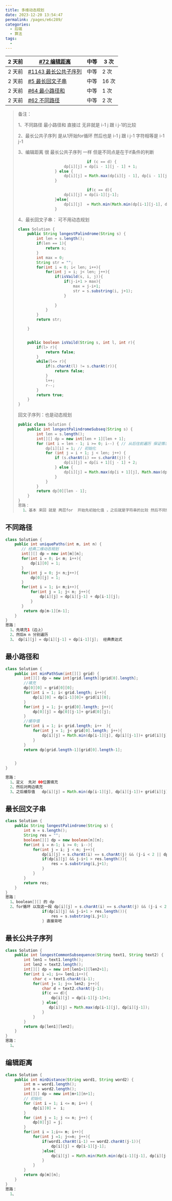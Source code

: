 ```yaml
---
title: 多维动态规划
date: 2023-12-20 13:54:47
permalink: /pages/e6c289/
categories: 
  - 后端
  - 算法
tags: 
  - 
---
```


| 2 天前 | [#72 编辑距离](https://leetcode.cn/problems/edit-distance/)  | 中等 | 3 次  |
| ------ | ------------------------------------------------------------ | ---- | ----- |
| 2 天前 | [#1143 最长公共子序列](https://leetcode.cn/problems/longest-common-subsequence/) | 中等 | 2 次  |
| 2 天前 | [#5 最长回文子串](https://leetcode.cn/problems/longest-palindromic-substring/) | 中等 | 16 次 |
| 2 天前 | [#64 最小路径和](https://leetcode.cn/problems/minimum-path-sum/) | 中等 | 1 次  |
| 2 天前 | [#62 不同路径](https://leetcode.cn/problems/unique-paths/)   | 中等 | 2 次  |



> 备注：
>
> 1、不同路径   最小路径和   直接过  无非就是 i-1 j  跟  i  j-1的比较 
>
> 2、最长公共子序列 是从1开始for循环 然后也是  i-1 j  跟  i  j-1  字符相等是 i-1 j-1
>
> 3、编辑距离 很 最长公共子序列 一样 但是不同点是在于if条件的判断
>
> ```java
>  								if (c == d) {
>                     dp[i][j] = dp[i - 1][j - 1] + 1;
>                 } else {
>                     dp[i][j] = Math.max(dp[i][j - 1], dp[i - 1][j]);
>                 }							
> 
> 								if(c == d){
>                     dp[i][j] = dp[i-1][j-1];
>                 }else{
>                     dp[i][j]  = Math.min(Math.min(dp[i-1][j-1], dp[i][j-1]), dp[i-1][j])+1;
>                 }
> ```
>
> 4、最长回文子串：  可不用动态规划
>
> ```java
> class Solution {
>     public String longestPalindrome(String s) {
>         int len = s.length();
>         if(len == 1){
>             return s;
>         }
>         int max = 0;
>         String str = "";
>         for(int i = 0; i< len; i++){
>             for(int j = i; j< len; j++){
>                 if(isVaild(s, i, j)){
>                     if(j-i+1 > max){
>                         max = j-i+1;
>                         str = s.substring(i, j+1);
>                     }
>                     
>                 }
>             }
>         }
>         return str;
> 
>     }
> 
> 
>     public boolean isVaild(String s, int l, int r){
>         if(l> r){
>             return false;
>         }
>         while(l<= r){
>             if(s.charAt(l) != s.charAt(r)){
>                 return false;
>             }
>             l++;
>             r--;
>         }
>         return true;
>     }
> }
> ```
>
> 回文子序列：也是动态规划 
>
> ```java
> public class Solution {
>     public int longestPalindromeSubseq(String s) {
>         int len = s.length();
>         int[][] dp = new int[len + 1][len + 1];
>         for (int i = len - 1; i >= 0; i--) { // 从后往前遍历 保证情况不漏
>             dp[i][i] = 1; // 初始化
>             for (int j = i + 1; j < len; j++) {
>                 if (s.charAt(i) == s.charAt(j)) {
>                     dp[i][j] = dp[i + 1][j - 1] + 2;
>                 } else {
>                     dp[i][j] = Math.max(dp[i + 1][j], Math.max(dp[i][j], dp[i][j - 1]));
>                 }
>             }
>         }
>         return dp[0][len - 1];
>     }
> }
> 思路：
>   1、基本 来回 就是 两层for  开始先初始化值 ，之后就是字符串的比较 然后不同情况 对应不同情况的表达式
> ```
>
> 



## 不同路径



```java
class Solution {
    public int uniquePaths(int m, int n) {
       // 经典二维动态规划
       int[][] dp = new int[m][n];
       for(int i = 0; i< m; i++){
           dp[i][0] = 1;
       } 
       for(int j = 0; j< n;j++){
           dp[0][j] = 1;
       }
       for(int i = 1; i< m;i++){
           for(int j = 1; j< n; j++){
               dp[i][j] = dp[i][j-1] + dp[i-1][j];
           }
       }
        return dp[m-1][n-1];
    }
}
思路：
  1、先填充1（边上）
  2、然后m n 分别遍历  
  3、 dp[i][j] = dp[i][j-1] + dp[i-1][j];  经典表达式
```



## 最小路径和



```java
class Solution {
    public int minPathSum(int[][] grid) {
        int[][] dp = new int[grid.length][grid[0].length];
        //填充
        dp[0][0] = grid[0][0];
        for(int i = 1; i< grid.length; i++){
            dp[i][0] = dp[i-1][0]+ grid[i][0];
        }
        for(int j = 1; j< grid[0].length; j++){
            dp[0][j] = dp[0][j-1]+ grid[0][j];
        }
        //缓存值
        for(int i = 1; i< grid.length; i++  ){
            for(int j = 1; j< grid[0].length; j++){
                dp[i][j] = Math.min(dp[i-1][j], dp[i][j-1])+ grid[i][j];
            }
        }
        return dp[grid.length-1][grid[0].length-1];


    }
}

思路：
  1、定义  先对 00位置填充
  2、然后对两边填充
  3、之后缓存值   dp[i][j] = Math.min(dp[i-1][j], dp[i][j-1])+ grid[i][j];
```



## 最长回文子串



```java
class Solution {
    public String longestPalindrome(String s) {
        int n = s.length();
        String res = "";
        boolean[][] dp = new boolean[n][n];
        for(int i = n-1; i >= 0; i--){
            for(int j = i; j < n; j++){
                dp[i][j] = s.charAt(i) == s.charAt(j) && (j-i < 2 || dp[i+1][j-1]);
                if(dp[i][j] && j-i+1 > res.length()){
                    res = s.substring(i,j+1);
                }
            }
        }
        return res;
    }
}
思路：
  1、boolean[][] 的 dp
  2、for循环 以及这一段 dp[i][j] = s.charAt(i) == s.charAt(j) && (j-i < 2 || dp[i+1][j-1]);
                if(dp[i][j] && j-i+1 > res.length()){
                    res = s.substring(i,j+1);
                } 直接背吧  
```



## 最长公共子序列



```java
class Solution {
    public int longestCommonSubsequence(String text1, String text2) {
        int len1 = text1.length();
        int len2 = text2.length();
        int[][] dp = new int[len1+1][len2+1];
        for(int i =1; i<= len1;i++){
            char c = text1.charAt(i-1);
            for(int j= 1; j<= len2; j++){
                char d = text2.charAt(j-1);
                if(c == d){
                    dp[i][j] = dp[i-1][j-1]+1;
                } else{
                   dp[i][j] = Math.max(dp[i-1][j], dp[i][j-1]); 
                }
            }
        }
        return dp[len1][len2];
    }   
}
思路：
  1、
```



## 编辑距离



```java
class Solution {
    public int minDistance(String word1, String word2) {
        int m = word1.length();
        int n = word2.length();
        int[][] dp = new int[m+1][n+1];
        // 初始化
        for (int i = 1; i <= m; i++) {
            dp[i][0] =  i;
        }
        for (int j = 1; j <= n; j++) {
            dp[0][j] = j;
        }
        for(int i = 1;i<= m; i++){
            for(int j =1; j<=n; j++){
                if(word1.charAt(i-1) == word2.charAt(j-1)){
                    dp[i][j] = dp[i-1][j-1];
                }else{
                    dp[i][j] = Math.min(Math.min(dp[i-1][j-1], dp[i][j-1]), dp[i-1][j])+1;
                }
            }
        }
        return dp[m][n];
    }
}
思路：
  1、
```


